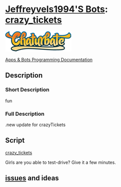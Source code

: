 # [Jeffreyvels1994'S Bots](https://chaturbate.com/apps/user_uploads/0/jeffreyvels1994/): [crazy_tickets](https://chaturbate.com/apps/sourcecode/crazy_tickets/?version=&slot=0)

[![Chaturbate](./../logo.png?raw=true "Chaturbate")
](https://chaturbate.com/)

[Apps & Bots Programming Documentation](https://chaturbate.com/apps/docs)

## Description

### Short Description

fun

### Full Description

.new update for crazyTickets

## Script

[crazy_tickets](https://github.com/noud/chaturbate/blob/master/jeffreyvels1994/crazy_tickets.js)

Girls are you able to test-drive? Give it a few minutes.

## [issues](https://github.com/noud/chaturbate/issues) and ideas